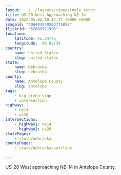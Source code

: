 ```yaml
---
layout: ../../layouts/sign/single.astro
title: US-20 West Approaching NE-14
date: 2022-05-02 10:12:37 +0000 +0000
imageid: "406404249203775057"
flickrid: "52089911996"
location:
    latitude: 42.34775
    longitude: -98.02734
country:
    name: United States
    slug: united-states
state:
    name: Nebraska
    slug: nebraska
county:
    name: Antelope County
    slug: antelope
tags:
    - big-green-sign
    - intersection
highway:
    - ne14
    - us20
intersections:
    - highway1: ne14
      highway2: us20
statePages:
    - state/nebraska
countyPages:
    - state/nebraska/antelope

---
```

US-20 West approaching NE-14 in Antelope County.
